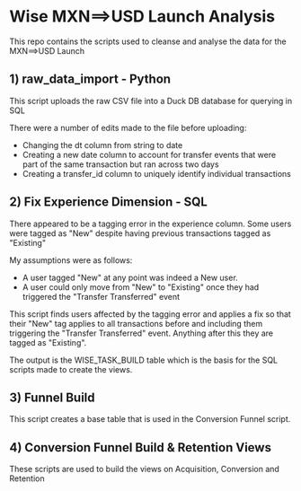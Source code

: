 # Wise MXN==>USD Launch Analysis

This repo contains the scripts used to cleanse and analyse the data for the MXN==>USD Launch

## 1) raw_data_import - Python

This script uploads the raw CSV file into a Duck DB database for querying in SQL

There were a number of edits made to the file before uploading:

- Changing the dt column from string to date
- Creating a new date column to account for transfer events that were part of the same transaction but ran across two days
- Creating a transfer_id column to uniquely identify individual transactions

## 2) Fix Experience Dimension - SQL

There appeared to be a tagging error in the experience column. Some users were tagged as "New" despite having previous transactions tagged as "Existing"

My assumptions were as follows:
- A user tagged "New" at any point was indeed a New user.
- A user could only move from "New" to "Existing" once they had triggered the "Transfer Transferred" event

This script finds users affected by the tagging error and applies a fix so that their "New" tag applies to all transactions before and including them triggering the "Transfer Transferred" event. Anything after this they are tagged as "Existing".

The output is the WISE_TASK_BUILD table which is the basis for the SQL scripts made to create the views.

## 3) Funnel Build
This script creates a base table that is used in the Conversion Funnel script. 

## 4) Conversion Funnel Build & Retention Views 
These scripts are used to build the views on Acquisition, Conversion and Retention
